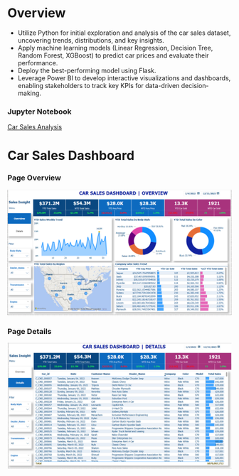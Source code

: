 # Overview

- Utilize Python for initial exploration and analysis of the car sales dataset, uncovering trends, distributions, and key insights.
- Apply machine learning models (Linear Regression, Decision Tree, Random Forest, XGBoost) to predict car prices and evaluate their performance.
- Deploy the best-performing model using Flask.
- Leverage Power BI to develop interactive visualizations and dashboards, enabling stakeholders to track key KPIs for data-driven decision-making.

### **Jupyter Notebook**
[Car Sales Analysis](https://github.com/PhungThien63f/Car-Sales-Analyst/blob/main/Car%20Sales.ipynb)

# **Car Sales Dashboard**
### Page Overview
 ![markdown](https://github.com/PhungThien63f/Car-Sales-Analyst/blob/main/Overview_page.png)

### Page Details
 ![markdown](https://github.com/PhungThien63f/Car-Sales-Analyst/blob/main/Details_page.png)

